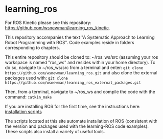 # learning_ros

For ROS Kinetic please see this repository: https://github.com/wsnewman/learning_ros_kinetic.

This repository accompanies the text "A Systematic Approach to Learning Robot Programming with ROS".
Code examples reside in folders corresponding to chapters.

This entire repository should be cloned to: ~/ros_ws/src (assuming your ros workspace is named "ros_ws" and resides within your home directory).  To do so, navigate to ~/ros_ws/src from a terminal and enter:
`git clone https://github.com/wsnewman/learning_ros.git`
and also clone the external packages used with:
`git clone https://github.com/wsnewman/learning_ros_external_packages.git`

Then, from a terminal, navigate to ~/ros_ws and compile the code with the command:
`catkin_make`

If you are installing ROS for the first time, see the instructions here:
[installation scripts](//github.com/wsnewman/learning_ros_setup_scripts)

The scripts located at this site automate installation of ROS (consistent with the version and packages used with the learning-ROS code examples).  These scripts also install a variety of useful tools.


